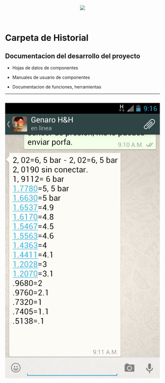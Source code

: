 <br/>
<p align="center">
  <img src="https://avatars2.githubusercontent.com/u/15052789?v=3&s=200">
</p>
<br/>

# Carpeta de Historial

## Documentacion del desarrollo del proyecto

* Hojas de datos de componentes

* Manuales de usuario de componentes

* Documentacion de funciones, herramientas

---
![Screenshot_2014-08-29-09-16-09.png](/Historial/Screenshot_2014-08-29-09-16-09.png)
---
